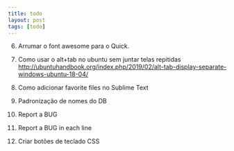 ```yaml
---
title: todo
layout: post
tags: [todo]
---
```


6. Arrumar o font awesome para o Quick.

8. Como usar o alt+tab no ubuntu sem juntar telas repitidas
http://ubuntuhandbook.org/index.php/2019/02/alt-tab-display-separate-windows-ubuntu-18-04/

9. Como adicionar favorite files no Sublime Text

10. Padronização de nomes do DB

11. Report a BUG

12. Report a BUG in each line

14. Criar botões de teclado CSS
